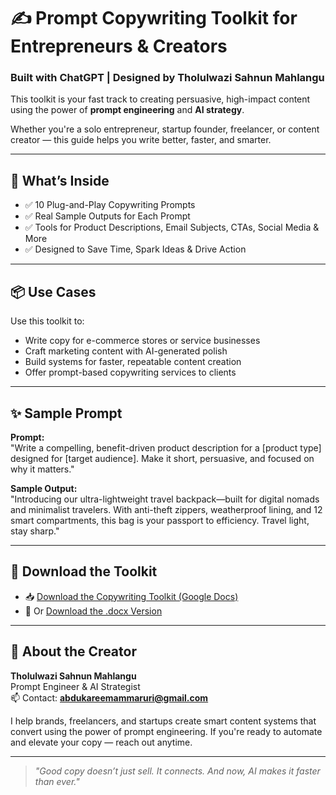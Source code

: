 # ✍️ Prompt Copywriting Toolkit for Entrepreneurs & Creators  
### Built with ChatGPT | Designed by Tholulwazi Sahnun Mahlangu

This toolkit is your fast track to creating persuasive, high-impact content using the power of **prompt engineering** and **AI strategy**.

Whether you're a solo entrepreneur, startup founder, freelancer, or content creator — this guide helps you write better, faster, and smarter.

---

## 🧠 What’s Inside

- ✅ 10 Plug-and-Play Copywriting Prompts  
- ✅ Real Sample Outputs for Each Prompt  
- ✅ Tools for Product Descriptions, Email Subjects, CTAs, Social Media & More  
- ✅ Designed to Save Time, Spark Ideas & Drive Action

---

## 📦 Use Cases

Use this toolkit to:
- Write copy for e-commerce stores or service businesses
- Craft marketing content with AI-generated polish
- Build systems for faster, repeatable content creation
- Offer prompt-based copywriting services to clients

---

## ✨ Sample Prompt

**Prompt:**  
"Write a compelling, benefit-driven product description for a [product type] designed for [target audience]. Make it short, persuasive, and focused on why it matters."

**Sample Output:**  
"Introducing our ultra-lightweight travel backpack—built for digital nomads and minimalist travelers. With anti-theft zippers, weatherproof lining, and 12 smart compartments, this bag is your passport to efficiency. Travel light, stay sharp."

---

## 📄 Download the Toolkit

- 📥 [Download the Copywriting Toolkit (Google Docs)](https://docs.google.com/document/d/11auOGZOjTP1tPHvNuYsgw4HGDncDQ4XF/edit?usp=drivesdk&ouid=103397443694918508550&rtpof=true&sd=true)  
- 📁 Or [Download the .docx Version](./Prompt_Copywriting_Toolkit_Portfolio_Edition.docx)

---

## 👤 About the Creator

**Tholulwazi Sahnun Mahlangu**  
Prompt Engineer & AI Strategist  
📫 Contact: **abdukareemammaruri@gmail.com**

I help brands, freelancers, and startups create smart content systems that convert using the power of prompt engineering. If you're ready to automate and elevate your copy — reach out anytime.

---

> _"Good copy doesn’t just sell. It connects. And now, AI makes it faster than ever."_  
